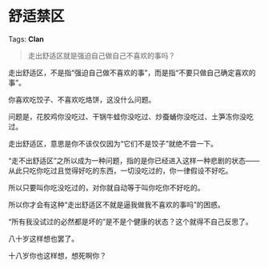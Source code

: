 # 舒适禁区

Tags: **Clan**

> 走出舒适区就是强迫自己做自己不喜欢的事吗？



走出舒适区，不是指“强迫自己做不喜欢的事”，而是指“不要只做自己确定喜欢的事”。

你喜欢吃饺子、不喜欢吃烙饼，这没什么问题。

问题是，花胶鸡你没吃过、干锅牛蛙你没吃过、炒蚕蛹你没吃过、土笋冻你没吃过。

走出舒适区，意思是你不该仅仅因为“它们不是饺子”就绝不尝一下。

“走不出舒适区”之所以成为一种问题，指的是你已经进入这样一种悲剧的状态——从此只吃你吃过且觉得好吃的东西，一切没吃过的，你一律假设不好吃。

所以只要叫你吃没吃过的，对你就自动等于叫你吃你不好吃的。

所以你才会有这种“走出舒适区不就是逼我做我不喜欢的事吗”的困惑。

“所有我没试过的必然都是坏的”是不是个健康的状态？这个就得不自己反思了。

八十岁这样想也罢了。

十八岁你也这样想，想死啊你？



